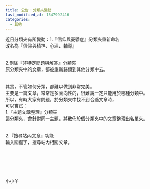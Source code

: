 ```yaml
---
title: 公告：分類夾變動
last_modified_at: 1547992416
categories:
  - 其他
---
```


近日分類夾有所變動：<!--more-->1.『信仰與憂鬱症』分類夾重新命名<br>改名為『信仰與精神、心理、輔導』<br><br><br>2.刪除『非特定問題與解答』分類夾<br>原分類夾中的文章，都被重新歸類到其他分類中去。<br><br><br>其實，不管如何分類，都難以做到非常完美。<br>主要是一篇文章，常常是多面向性的，很難說一定只能用於哪種分類中。<br>所以，有時大家有問題，於分類夾中找不到合適文章時，<br>可以嘗試：<br>1.『主題文章整理』分類夾<br>這分類夾，會針對同一主題，將散佈於個分類夾中的文章整理出名單來。<br><br><br>2.『搜尋站內文章』功能<br>輸入關鍵字，搜尋站內相關文章。<br><br><br><br><br><br><br>小小羊
